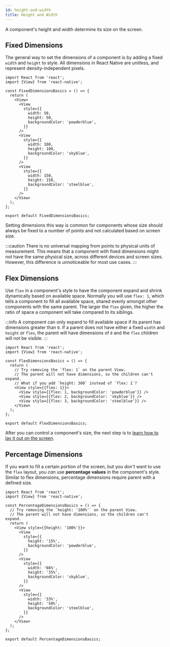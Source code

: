 ```yaml
---
id: height-and-width
title: Height and Width
---
```


A component's height and width determine its size on the screen.

## Fixed Dimensions

The general way to set the dimensions of a component is by adding a fixed `width` and `height` to style. All dimensions in React Native are unitless, and represent density-independent pixels.

```SnackPlayer name=Height%20and%20Width
import React from 'react';
import {View} from 'react-native';

const FixedDimensionsBasics = () => {
  return (
    <View>
      <View
        style={{
          width: 50,
          height: 50,
          backgroundColor: 'powderblue',
        }}
      />
      <View
        style={{
          width: 100,
          height: 100,
          backgroundColor: 'skyblue',
        }}
      />
      <View
        style={{
          width: 150,
          height: 150,
          backgroundColor: 'steelblue',
        }}
      />
    </View>
  );
};

export default FixedDimensionsBasics;
```

Setting dimensions this way is common for components whose size should always be fixed to a number of points and not calculated based on screen size.

:::caution
There is no universal mapping from points to physical units of measurement. This means that a component with fixed dimensions might not have the same physical size, across different devices and screen sizes. However, this difference is unnoticeable for most use cases.
:::

## Flex Dimensions

Use `flex` in a component's style to have the component expand and shrink dynamically based on available space. Normally you will use `flex: 1`, which tells a component to fill all available space, shared evenly amongst other components with the same parent. The larger the `flex` given, the higher the ratio of space a component will take compared to its siblings.

:::info
A component can only expand to fill available space if its parent has dimensions greater than `0`. If a parent does not have either a fixed `width` and `height` or `flex`, the parent will have dimensions of `0` and the `flex` children will not be visible.
:::

```SnackPlayer name=Flex%20Dimensions
import React from 'react';
import {View} from 'react-native';

const FlexDimensionsBasics = () => {
  return (
    // Try removing the `flex: 1` on the parent View.
    // The parent will not have dimensions, so the children can't expand.
    // What if you add `height: 300` instead of `flex: 1`?
    <View style={{flex: 1}}>
      <View style={{flex: 1, backgroundColor: 'powderblue'}} />
      <View style={{flex: 2, backgroundColor: 'skyblue'}} />
      <View style={{flex: 3, backgroundColor: 'steelblue'}} />
    </View>
  );
};

export default FlexDimensionsBasics;
```

After you can control a component's size, the next step is to [learn how to lay it out on the screen](versioned_docs/version-0.72/flexbox.md).

## Percentage Dimensions

If you want to fill a certain portion of the screen, but you _don't_ want to use the `flex` layout, you _can_ use **percentage values** in the component's style. Similar to flex dimensions, percentage dimensions require parent with a defined size.

```SnackPlayer name=Percentage%20Dimensions
import React from 'react';
import {View} from 'react-native';

const PercentageDimensionsBasics = () => {
  // Try removing the `height: '100%'` on the parent View.
  // The parent will not have dimensions, so the children can't expand.
  return (
    <View style={{height: '100%'}}>
      <View
        style={{
          height: '15%',
          backgroundColor: 'powderblue',
        }}
      />
      <View
        style={{
          width: '66%',
          height: '35%',
          backgroundColor: 'skyblue',
        }}
      />
      <View
        style={{
          width: '33%',
          height: '50%',
          backgroundColor: 'steelblue',
        }}
      />
    </View>
  );
};

export default PercentageDimensionsBasics;
```
